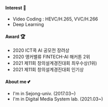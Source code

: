 #### Interest 🍒
- Video Coding : HEVC/H.265, VVC/H.266
- Deep Learning

#### Award 🏆
- 2020 ICT콕 AI 공모전 장려상
- 2020 앵커밸류 FINTECH-AI 해커톤 2위
- 2021 제11회 창의설계경진대회 최우수상(1위)
- 2021 제11회 창의설계경진대회 인기상

#### About me 💕
- I'm in Sejong-univ. (2017.03~)
- I'm in Digital Media System lab. (2021.03~)
